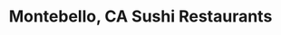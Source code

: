 ---
layout: city
title: Montebello, CA Sushi Restaurants
permalink: /california/montebello/
stateAbbr: CA
stateName: California
cityName: Montebello

---